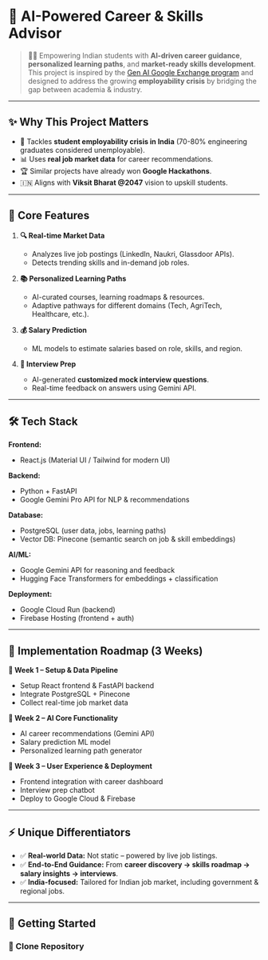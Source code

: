 # 🚀 AI-Powered Career & Skills Advisor  

> 🧑‍🎓 Empowering Indian students with **AI-driven career guidance**, **personalized learning paths**, and **market-ready skills development**.  
This project is inspired by the [Gen AI Google Exchange program](https://prepinsta.com/gen-ai-google-exchange-program/) and designed to address the growing **employability crisis** by bridging the gap between academia & industry.  

---

## ✨ Why This Project Matters
- 🎯 Tackles **student employability crisis in India** (70-80% engineering graduates considered unemployable).  
- 📊 Uses **real job market data** for career recommendations.  
- 🏆 Similar projects have already won **Google Hackathons**.  
- 🇮🇳 Aligns with **Viksit Bharat @2047** vision to upskill students.  

---

## 🎨 Core Features
1. **🔍 Real-time Market Data**  
   - Analyzes live job postings (LinkedIn, Naukri, Glassdoor APIs).  
   - Detects trending skills and in-demand job roles.  

2. **📚 Personalized Learning Paths**  
   - AI-curated courses, learning roadmaps & resources.  
   - Adaptive pathways for different domains (Tech, AgriTech, Healthcare, etc.).  

3. **💰 Salary Prediction**  
   - ML models to estimate salaries based on role, skills, and region.  

4. **🎤 Interview Prep**  
   - AI-generated **customized mock interview questions**.  
   - Real-time feedback on answers using Gemini API.  

---

## 🛠️ Tech Stack

**Frontend:**  
- React.js (Material UI / Tailwind for modern UI)  

**Backend:**  
- Python + FastAPI  
- Google Gemini Pro API for NLP & recommendations  

**Database:**  
- PostgreSQL (user data, jobs, learning paths)  
- Vector DB: Pinecone (semantic search on job & skill embeddings)  

**AI/ML:**  
- Google Gemini API for reasoning and feedback  
- Hugging Face Transformers for embeddings + classification  

**Deployment:**  
- Google Cloud Run (backend)  
- Firebase Hosting (frontend + auth)  

---

## 📌 Implementation Roadmap (3 Weeks)

**🔹 Week 1 – Setup & Data Pipeline**  
- Setup React frontend & FastAPI backend  
- Integrate PostgreSQL + Pinecone  
- Collect real-time job market data  

**🔹 Week 2 – AI Core Functionality**  
- AI career recommendations (Gemini API)  
- Salary prediction ML model  
- Personalized learning path generator  

**🔹 Week 3 – User Experience & Deployment**  
- Frontend integration with career dashboard  
- Interview prep chatbot  
- Deploy to Google Cloud & Firebase  

---

## ⚡ Unique Differentiators
- ✅ **Real-world Data:** Not static – powered by live job listings.  
- ✅ **End-to-End Guidance:** From **career discovery → skills roadmap → salary insights → interviews**.  
- ✅ **India-focused:** Tailored for Indian job market, including government & regional jobs.  

---

## 🚀 Getting Started  

### 📂 Clone Repository
